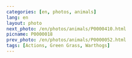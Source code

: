```yaml
---
categories: [en, photos, animals]
lang: en
layout: photo
next_photo: /en/photos/animals/P0000410.html
picname: P0000018
prev_photo: /en/photos/animals/P0000052.html
tags: [Actions, Green Grass, Warthogs]
---
```

